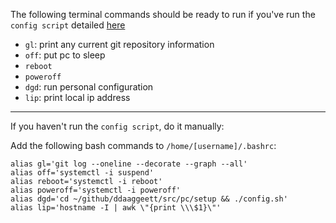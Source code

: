 The following terminal commands should be ready to run if you've run the `config script` detailed [here](./index.md)

- `gl`: print any current git repository information
- `off`: put pc to sleep
- `reboot`
- `poweroff`
- `dgd`: run personal configuration
- `lip`: print local ip address
___

If you haven't run the `config script`, do it manually:

Add the following bash commands to `/home/[username]/.bashrc`:

```
alias gl='git log --oneline --decorate --graph --all'
alias off='systemctl -i suspend'
alias reboot='systemctl -i reboot'
alias poweroff='systemctl -i poweroff'
alias dgd='cd ~/github/ddaaggeett/src/pc/setup && ./config.sh'
alias lip='hostname -I | awk \"{print \\\$1}\"'
```
